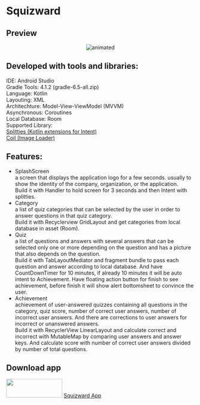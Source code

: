 # Squizward
## Preview
<p align="center"><img src="https://media1.giphy.com/media/hZL4G2HWrEa4PvbtRB/giphy.gif" alt="animated"/></p>

## Developed with tools and libraries:
IDE: Android Studio</br>
Gradle Tools: 4.1.2 (gradle-6.5-all.zip)</br>
Language: Kotlin</br>
Layouting: XML</br>
Architechture: Model-View-ViewModel (MVVM)</br>
Asynchronous: Coroutines</br>
Local Database: Room</br>
Supported Library:</br>
<a href="https://github.com/LouisCAD/Splitties">Splitties (Kotlin extensions for Intent)</a></br>
<a href="https://github.com/coil-kt/coil">Coil (Image Loader)</a>

## Features:</br>
- SplashScreen</br>
a screen that displays the application logo for a few seconds. usually to show the identity of the company, organization, or the application.</br>
Build it with Handler to hold screen for 3 seconds and then Intent with splitties.</br>
- Category</br>
a list of quiz categories that can be selected by the user in order to answer questions in that quiz category.</br>
Build it with Recyclerview GridLayout and get categories from local database in asset (Room).</br>
- Quiz</br>
a list of questions and answers with several answers that can be selected only one or more depending on the question and has a picture that also depends on the question.</br>
Build it with TabLayoutMediator and fragment bundle to pass each question and answer according to local database. And have CountDownTimer for 10 minutes, if already 10 minutes it will be auto intent to Achievement. Have floating action button for finish to see achievement, before finish it will show alert bottomsheet to convince the user.</br>
- Achievement</br>
achievement of user-answered quizzes containing all questions in the category, quiz score, number of correct user answers, number of incorrect user answers. And there are corrections to user answers for incorrect or unanswered answers.</br>
Build it with RecyclerView LinearLayout and calculate correct and incorrect with MutableMap by comparing user answers and answer keys. And calculate score with number of correct user answers divided by number of total questions. </br>

## Download app
<image src="https://upload.wikimedia.org/wikipedia/commons/thumb/7/78/Google_Play_Store_badge_EN.svg/512px-Google_Play_Store_badge_EN.svg.png" width="150" height="50"/>
<a href="https://play.google.com/store/apps/details?id=com.suy.squizwardapp">Squizward App</a>
